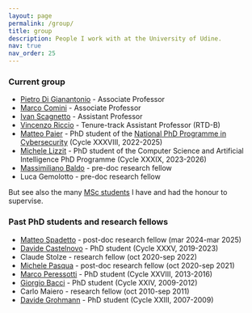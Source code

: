 ```yaml
---
layout: page
permalink: /group/
title: group
description: People I work with at the University of Udine.
nav: true
nav_order: 25
---
```

### Current group
- [Pietro Di Gianantonio](https://users.dimi.uniud.it/~pietro.digianantonio/) - Associate Professor
- [Marco Comini](https://users.dimi.uniud.it/~marco.comini/) - Associate Professor
- [Ivan Scagnetto](https://users.dimi.uniud.it/~ivan.scagnetto) - Assistant Professor
- [Vincenzo Riccio](https://p1ndsvin.github.io/) - Tenure-track Assistant Professor (RTD-B)
- [Matteo Paier](https://www.imtlucca.it/matteo.paier) - PhD student of the [National PhD Programme in Cybersecurity](https://cysec2022.imtlucca.it/) (Cycle XXXVIII, 2022-2025)
- [Michele Lizzit](https://lizzit.it/) - PhD student of the Computer Science and Artificial Intelligence PhD Programme (Cycle XXXIX, 2023-2026)
- [Massimiliano Baldo](https://baldomassimiliano.com/) - pre-doc research fellow
- Luca Gemolotto - pre-doc research fellow

But see also the many [MSc students](/teaching#current-msc-students) I have and had the honour to supervise.


### Past PhD students and research fellows
- [Matteo Spadetto](https://spadetto.github.io/) - post-doc research fellow (mar 2024-mar 2025)
- [Davide Castelnovo](https://davidecaste.github.io/) - PhD student (Cycle XXXV, 2019-2023)
- Claude Stolze - research fellow (oct 2020-sep 2022)
- [Michele Pasqua](https://michelepasqua.github.io/) - post-doc research fellow (oct 2020-sep 2021)
- [Marco Peressotti](https://marcoperessotti.com) - PhD student (Cycle XXVIII, 2013-2016)
- [Giorgio Bacci](http://people.cs.aau.dk/~grbacci/) - PhD student (Cycle XXIV, 2009-2012)
- Carlo Maiero - research fellow (oct 2010-sep 2011)
- [Davide Grohmann](http://dk.linkedin.com/pub/davide-grohmann/38/b3a/535) - PhD student (Cycle XXIII, 2007-2009)
